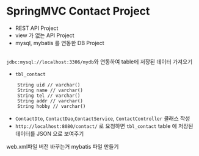 # SpringMVC Contact Project
* REST API Project
* view 가 없는 API Project
* mysql, mybatis 를 연동한 DB Project

##
```jdbc:mysql://localhost:3306/mydb```와 연동하여
table에 저장된 데이터 가져오기
* ```tbl_contact```
```
	String uid // varchar()
	String name // varchar()
	String tel // varchar()
	String addr // varchar()
	String hobby // varchar()
```
* `ContactDto`, `ContactDao`,`ContactService`, `ContactController` 클래스 작성
* ```http://localhost:8080/contact/``` 로 요청하면 `tbl_contact` table 에 저장된 데이터를
JSON 으로 보여주기


web.xml파일 버전 바꾸는거
mybatis 파일 만들기